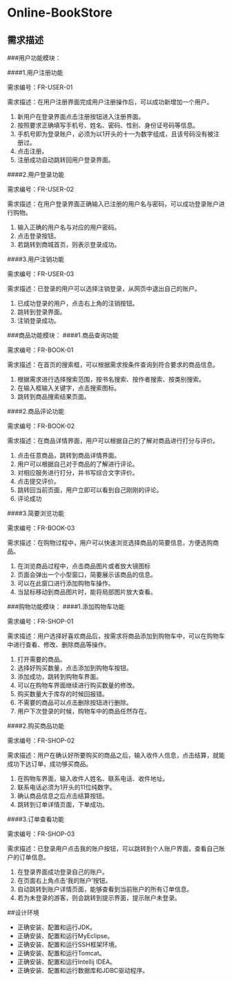 # Online-BookStore

## 需求描述

###用户功能模块：

####1.用户注册功能

需求编号：FR-USER-01
	 
需求描述：在用户注册界面完成用户注册操作后，可以成功新增加一个用户。<br/>

1. 新用户在登录界面点击注册按钮进入注册界面。<br/>
2. 按照要求正确填写手机号、姓名、密码、性别、身份证号码等信息。<br/>
3. 手机号即为登录账户，必须为以1开头的十一为数字组成，且该号码没有被注册过。<br/>
4. 点击注册。<br/>
5. 注册成功自动跳转回用户登录界面。<br/>

####2.用户登录功能

需求编号：FR-USER-02

需求描述：在用户登录界面正确输入已注册的用户名与密码，可以成功登录账户进行购物。

1. 输入正确的用户名与对应的用户密码。
2. 点击登录按钮。
3. 若跳转到商城首页，则表示登录成功。

####3.用户注销功能

需求编号：FR-USER-03

需求描述：已登录的用户可以选择注销登录，从网页中退出自己的账户。

1. 已成功登录的用户，点击右上角的注销按钮。
2. 跳转到登录界面。
3. 注销登录成功。

###商品功能模块：
####1.商品查询功能

需求编号：FR-BOOK-01

需求描述：在首页的搜索框，可以根据需求按条件查询到符合要求的商品信息。

1. 根据需求进行选择搜索范围，按书名搜索、按作者搜索、按类别搜索。
2. 在输入框输入关键字，点击搜索图标。
3. 跳转到商品搜索结果页面。


####2.商品评论功能

需求编号：FR-BOOK-02

需求描述：在商品详情界面，用户可以根据自己的了解对商品进行打分与评价。

1. 点击任意商品，跳转到商品详情界面。
2. 用户可以根据自己对于商品的了解进行评论。
3. 对相应服务进行打分，并书写综合文字评价。
4. 点击提交评价。
5. 跳转回当前页面，用户立即可以看到自己刚刚的评论。
6. 评论成功

####3.简要浏览功能

需求编号：FR-BOOK-03

需求描述：在购物过程中，用户可以快速浏览选择商品的简要信息，方便选购商品。

1. 在浏览商品过程中，点击商品图片或者放大镜图标
1. 页面会弹出一个小型窗口，简要展示该商品的信息。
1. 可以在此窗口进行添加购物车操作。
1. 当鼠标移动到商品图片时，能将局部图片放大查看。

###购物功能模块：
####1.添加购物车功能

需求编号：FR-SHOP-01

需求描述：用户选择好喜欢商品后，按需求将商品添加到购物车中，可以在购物车中进行查看、修改、删除商品等操作。

1. 打开需要的商品。
1. 选择好购买数量，点击添加到购物车按钮。
1. 添加成功，跳转到购物车界面。
1. 可以在购物车界面继续进行购买数量的修改。
1. 购买数量大于库存的时候回报错。
1. 不需要的商品可以点击删除按钮进行删除。
1. 用户下次登录的时候，购物车中的商品任然存在。


####2.购买商品功能

需求编号：FR-SHOP-02

需求描述：用户在确认好所要购买的商品之后，输入收件人信息，点击结算，就能成功下达订单，成功够买商品。

1. 在购物车界面，输入收件人姓名、联系电话、收件地址。
1. 联系电话必须为1开头的11位纯数字。
1. 确认商品信息之后点击结算按钮。
1. 跳转到订单详情页面，下单成功。


####3.订单查看功能

需求编号：FR-SHOP-03

需求描述：已登录用户点击我的账户按钮，可以跳转到个人账户界面，查看自己账户的订单信息。

1. 在登录界面成功登录自己的账户。
1. 在页面右上角点击‘我的账户’按钮。
1. 自动跳转到账户详情页面，能够查看到当前账户的所有订单信息。
1. 若为未登录的游客，则会跳转到提示界面，提示账户未登录。



##设计环境

- 正确安装、配置和运行JDK。
- 正确安装、配置和运行MyEclipse。
- 正确安装、配置和运行SSH框架环境。
- 正确安装、配置和运行Tomcat。
- 正确安装、配置和运行Intellij IDEA。
- 正确安装、配置和运行数据库和JDBC驱动程序。

